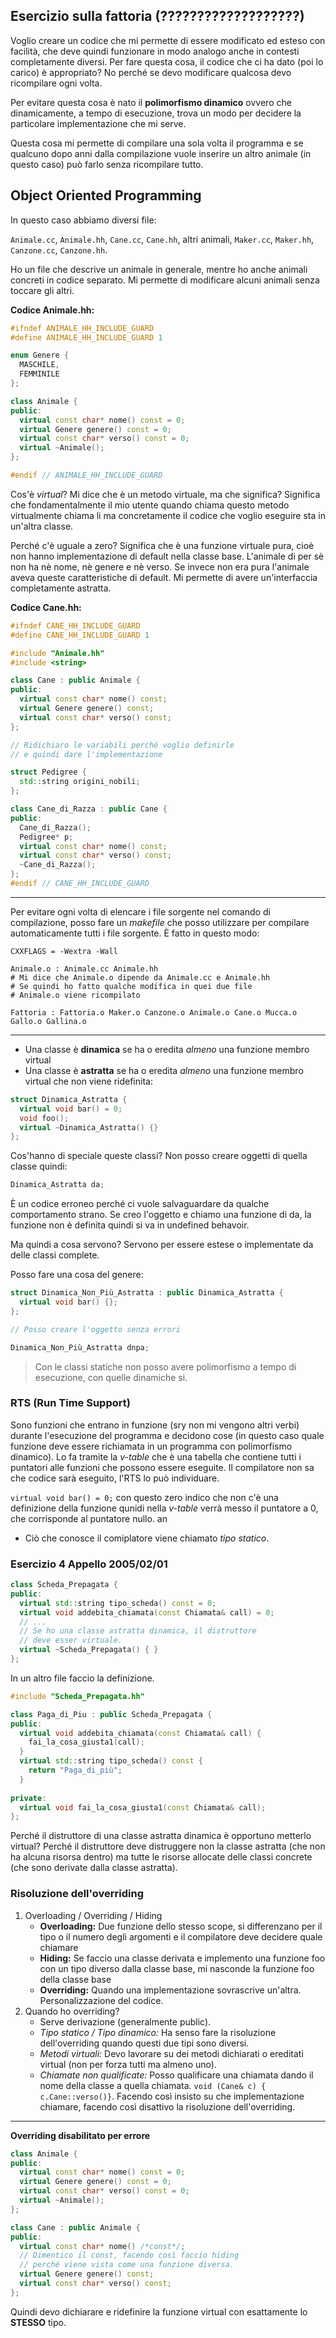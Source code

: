 ## Esercizio sulla fattoria (???????????????????)

Voglio creare un codice che mi permette di essere modificato ed esteso con facilità, che deve quindi funzionare in modo analogo anche in contesti completamente diversi. Per fare questa cosa, il codice che ci ha dato (poi lo carico) è appropriato? No perché se devo modificare qualcosa devo ricompilare ogni volta. 

Per evitare questa cosa è nato il **polimorfismo dinamico** ovvero che dinamicamente, a tempo di esecuzione, trova un modo per decidere la particolare implementazione che mi serve.

Questa cosa mi permette di compilare una sola volta il programma e se qualcuno dopo anni dalla compilazione vuole inserire un altro animale (in questo caso) può farlo senza ricompilare tutto.

## Object Oriented Programming

In questo caso abbiamo diversi file:

`Animale.cc`, `Animale.hh`, `Cane.cc`, `Cane.hh`, altri animali, `Maker.cc`, `Maker.hh`, `Canzone.cc`, `Canzone.hh`.

Ho un file che descrive un animale in generale, mentre ho anche animali concreti in codice separato. Mi permette di modificare alcuni animali senza toccare gli altri.

**Codice Animale.hh:**

``` C++
#ifndef ANIMALE_HH_INCLUDE_GUARD
#define ANIMALE_HH_INCLUDE_GUARD 1

enum Genere {
  MASCHILE,
  FEMMINILE
};

class Animale {
public:
  virtual const char* nome() const = 0;
  virtual Genere genere() const = 0;
  virtual const char* verso() const = 0;
  virtual ~Animale();
};

#endif // ANIMALE_HH_INCLUDE_GUARD
```
Cos'è *virtual*? Mi dice che è un metodo virtuale, ma che significa? Significa che fondamentalmente il mio utente quando chiama questo metodo virtualmente chiama li ma concretamente il codice che voglio eseguire sta in un'altra classe.

Perché c'è uguale a zero? Significa che è una funzione virtuale pura, cioè non hanno implementazione di default nella classe base. L'animale di per sè non ha nè nome, nè genere e nè verso. Se invece non era pura l'animale aveva queste caratteristiche di default. Mi permette di avere un'interfaccia completamente astratta.

**Codice Cane.hh:**

``` C++
#ifndef CANE_HH_INCLUDE_GUARD
#define CANE_HH_INCLUDE_GUARD 1

#include "Animale.hh"
#include <string>

class Cane : public Animale {
public:
  virtual const char* nome() const;
  virtual Genere genere() const;
  virtual const char* verso() const;
};

// Ridichiaro le variabili perché voglio definirle 
// e quindi dare l'implementazione

struct Pedigree {
  std::string origini_nobili;
};

class Cane_di_Razza : public Cane {
public:
  Cane_di_Razza();
  Pedigree* p;
  virtual const char* nome() const;
  virtual const char* verso() const;
  ~Cane_di_Razza();
};
#endif // CANE_HH_INCLUDE_GUARD
```
---

Per evitare ogni volta di elencare i file sorgente nel comando di compilazione, posso fare un *makefile* che posso utilizzare per compilare automaticamente tutti i file sorgente. È fatto in questo modo:

``` GNUmakefile
CXXFLAGS = -Wextra -Wall

Animale.o : Animale.cc Animale.hh
# Mi dice che Animale.o dipende da Animale.cc e Animale.hh
# Se quindi ho fatto qualche modifica in quei due file
# Animale.o viene ricompilato

Fattoria : Fattoria.o Maker.o Canzone.o Animale.o Cane.o Mucca.o Gallo.o Gallina.o
```
---

* Una classe è **dinamica** se ha o eredita *almeno* una funzione membro virtual
* Una classe è **astratta** se ha o eredita *almeno* una funzione membro virtual che non viene ridefinita:

``` C++
struct Dinamica_Astratta {
  virtual void bar() = 0;
  void foo();
  virtual ~Dinamica_Astratta() {}
};
```
Cos'hanno di speciale queste classi? Non posso creare oggetti di quella classe quindi:

``` C++
Dinamica_Astratta da;
```
È un codice erroneo perché ci vuole salvaguardare da qualche comportamento strano. Se creo l'oggetto e chiamo una funzione di da, la funzione non è definita quindi si va in undefined behavoir. 

Ma quindi a cosa servono? Servono per essere estese o implementate da delle classi complete.

Posso fare una cosa del genere:

``` C++
struct Dinamica_Non_Più_Astratta : public Dinamica_Astratta {
  virtual void bar() {};
};

// Posso creare l'oggetto senza errori

Dinamica_Non_Più_Astratta dnpa;
```

> Con le classi statiche non posso avere polimorfismo a tempo di esecuzione, con quelle dinamiche si.

### RTS (Run Time Support)

Sono funzioni che entrano in funzione (sry non mi vengono altri verbi) durante l'esecuzione del programma e decidono cose (in questo caso quale funzione deve essere richiamata in un programma con polimorfismo dinamico). Lo fa tramite la *v-table* che è una tabella che contiene tutti i puntatori alle funzioni che possono essere eseguite. Il compilatore non sa che codice sarà eseguito, l'RTS lo può individuare.

`virtual void bar() = 0;` con questo zero indico che non c'è una definizione della funzione qunidi nella *v-table* verrà messo il puntatore a 0, che corrisponde al puntatore nullo.
an 
* Ciò che conosce il comiplatore viene chiamato *tipo statico*.

### Esercizio 4 Appello 2005/02/01

``` C++
class Scheda_Prepagata {
public:
  virtual std::string tipo_scheda() const = 0;
  virtual void addebita_chiamata(const Chiamata& call) = 0;
  // ...
  // Se ho una classe astratta dinamica, il distruttore
  // deve esser virtuale.
  virtual ~Scheda_Prepagata() { }
};
```
In un altro file faccio la definizione.

``` C++
#include "Scheda_Prepagata.hh"

class Paga_di_Piu : public Scheda_Prepagata {
public:
  virtual void addebita_chiamata(const Chiamata& call) {
    fai_la_cosa_giusta1(call);
  }
  virtual std::string tipo_scheda() const {
    return "Paga_di_più";
  }
  
private:
  virtual void fai_la_cosa_giusta1(const Chiamata& call);
};
```
Perché il distruttore di una classe astratta dinamica è opportuno metterlo virtual? Perché il distruttore deve distruggere non la classe astratta (che non ha alcuna risorsa dentro) ma tutte le risorse allocate delle classi concrete (che sono derivate dalla classe astratta). 

### Risoluzione dell'overriding

1. Overloading / Overriding / Hiding
   * **Overloading:** Due funzione dello stesso scope, si differenzano per il tipo o il numero degli argomenti e il compilatore deve decidere quale chiamare
   * **Hiding:** Se faccio una classe derivata e implemento una funzione foo con un tipo diverso dalla classe base, mi nasconde la funzione foo della classe base
   * **Overriding:** Quando una implementazione sovrascrive un'altra. Personalizzazione del codice.
2. Quando ho overriding?
   * Serve derivazione (generalmente public).
   * *Tipo statico / Tipo dinamico:* Ha senso fare la risoluzione dell'overriding quando questi due tipi sono diversi.
   * *Metodi virtuali:* Devo lavorare su dei metodi dichiarati o ereditati virtual (non per forza tutti ma almeno uno).
   * *Chiamate non qualificate:* Posso qualificare una chiamata dando il nome della classe a quella chiamata. `void (Cane& c) { c.Cane::verso()}`. Facendo così insisto su che implementazione chiamare, facendo così disattivo la risoluzione dell'overriding.
   
---
**Overriding disabilitato per errore**

``` C++
class Animale {
public:
  virtual const char* nome() const = 0;
  virtual Genere genere() const = 0;
  virtual const char* verso() const = 0;
  virtual ~Animale();
};

class Cane : public Animale {
public:
  virtual const char* nome() /*const*/;
  // Dimentico il const, facendo così faccio hiding
  // perché viene vista come una funzione diversa.
  virtual Genere genere() const;
  virtual const char* verso() const;
};

```
Quindi devo dichiarare e ridefinire la funzione virtual con esattamente lo **STESSO** tipo.
